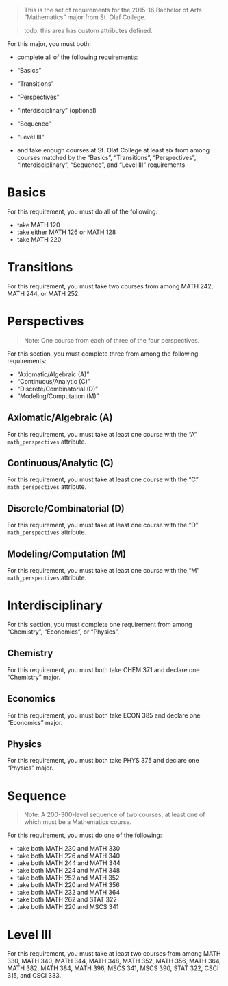 > This is the set of requirements for the 2015-16 Bachelor of Arts “Mathematics”
> major from St. Olaf College.

> todo: this area has custom attributes defined.

For this major, you must both:

- complete all of the following requirements:

- “Basics”
- “Transitions”
- “Perspectives”
- “Interdisciplinary” (optional)
- “Sequence”
- “Level III”

- and take enough courses at St. Olaf College at least six from among courses matched by the “Basics”, “Transitions”, “Perspectives”, “Interdisciplinary”, “Sequence”, and “Level III” requirements

# Basics
For this requirement, you must do all of the following:

- take MATH 120
- take either MATH 126 or MATH 128
- take MATH 220


# Transitions
For this requirement, you must take two courses from among MATH 242, MATH 244, or MATH 252.


# Perspectives
> Note: One course from each of three of the four perspectives.

For this section, you must complete three from among the following requirements:

- “Axiomatic/Algebraic (A)”
- “Continuous/Analytic (C)”
- “Discrete/Combinatorial (D)”
- “Modeling/Computation (M)”

## Axiomatic/Algebraic (A)
For this requirement, you must take at least one course with the “A” `math_perspectives` attribute.

## Continuous/Analytic (C)
For this requirement, you must take at least one course with the “C” `math_perspectives` attribute.

## Discrete/Combinatorial (D)
For this requirement, you must take at least one course with the “D” `math_perspectives` attribute.

## Modeling/Computation (M)
For this requirement, you must take at least one course with the “M” `math_perspectives` attribute.


# Interdisciplinary
For this section, you must complete one requirement from among “Chemistry”, “Economics”, or “Physics”.

## Chemistry
For this requirement, you must both take CHEM 371 and declare one “Chemistry” major.

## Economics
For this requirement, you must both take ECON 385 and declare one “Economics” major.

## Physics
For this requirement, you must both take PHYS 375 and declare one “Physics” major.


# Sequence
> Note: A 200-300-level sequence of two courses, at least one of which must be a
> Mathematics course.

For this requirement, you must do one of the following:

- take both MATH 230 and MATH 330
- take both MATH 226 and MATH 340
- take both MATH 244 and MATH 344
- take both MATH 224 and MATH 348
- take both MATH 252 and MATH 352
- take both MATH 220 and MATH 356
- take both MATH 232 and MATH 364
- take both MATH 262 and STAT 322
- take both MATH 220 and MSCS 341


# Level III
For this requirement, you must take at least two courses from among MATH 330, MATH 340, MATH 344, MATH 348, MATH 352, MATH 356, MATH 364, MATH 382, MATH 384, MATH 396, MSCS 341, MSCS 390, STAT 322, CSCI 315, and CSCI 333.


